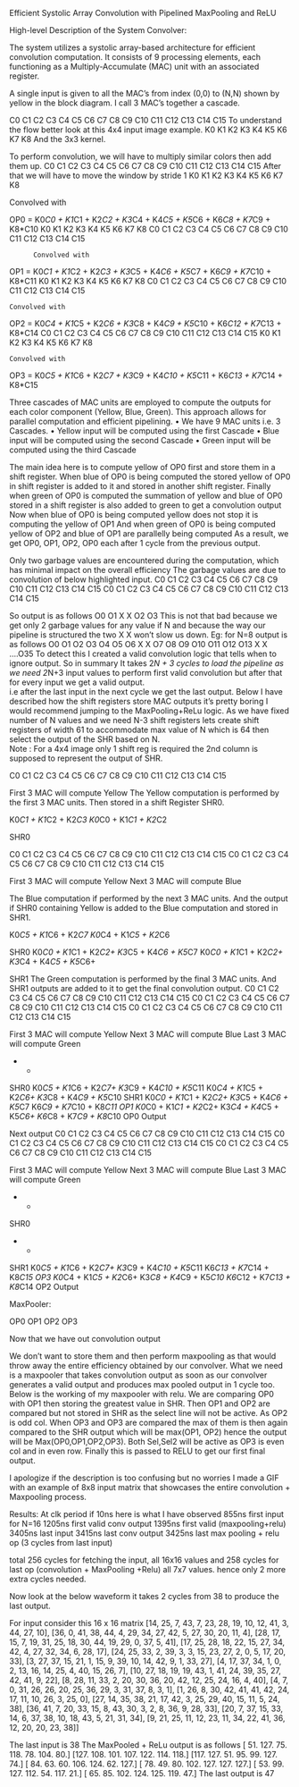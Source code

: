 Efficient Systolic Array Convolution with Pipelined MaxPooling and ReLU

High-level Description of the System
Convolver:
 
The system utilizes a systolic array-based architecture for efficient convolution computation. It consists of 9 processing elements, each functioning as a Multiply-Accumulate (MAC) unit with an associated register.
 
A single input is given to all the MAC’s from index (0,0) to (N,N) shown by yellow in the block diagram.
I call 3 MAC’s together a cascade.
 



C0	C1	C2	C3
C4	C5	C6	C7
C8	C9	C10	C11
C12	C13	C14	C15
To understand the flow better look at this 4x4 input image example.
K0	K1	K2
K3	K4	K5
K6	K7	K8
And the 3x3 kernel. 


To perform convolution, we will have to multiply similar colors then add them up.
C0	C1	C2	C3
C4	C5	C6	C7
C8	C9	C10	C11
C12	C13	C14	C15
After that we will have to move the window by stride 1
K0	K1	K2
K3	K4	K5
K6	K7	K8

  Convolved with

 OP0 = K0*C0 + K1*C1 + K2*C2 + K3*C4 + K4*C5 + K5*C6 + K6*C8 + K7*C9 + K8*C10
K0	K1	K2
K3	K4	K5
K6	K7	K8
C0	C1	C2	C3
C4	C5	C6	C7
C8	C9	C10	C11
C12	C13	C14	C15

		  Convolved with

OP1 = K0*C1 + K1*C2 + K2*C3 + K3*C5 + K4*C6 + K5*C7 + K6*C9 + K7*C10 + K8*C11
K0	K1	K2
K3	K4	K5
K6	K7	K8
C0	C1	C2	C3
C4	C5	C6	C7
C8	C9	C10	C11
C12	C13	C14	C15

    Convolved with

OP2 = K0*C4 + K1*C5 + K2*C6 + K3*C8 + K4*C9 + K5*C10 + K6*C12 + K7*C13 + K8*C14
C0	C1	C2	C3
C4	C5	C6	C7
C8	C9	C10	C11
C12	C13	C14	C15
K0	K1	K2
K3	K4	K5
K6	K7	K8

    Convolved with


OP3 = K0*C5 + K1*C6 + K2*C7 + K3*C9 + K4*C10 + K5*C11 + K6*C13 + K7*C14 + K8*C15
 

Three cascades of MAC units are employed to compute the outputs for each color component (Yellow, Blue, Green). This approach allows for parallel computation and efficient pipelining.
•	We have 9 MAC units i.e. 3 Cascades.
•	Yellow input will be computed using the first Cascade
•	Blue input will be computed using the second Cascade
•	Green input will be computed using the third Cascade

The main idea here is to compute yellow of OP0 first and store them in a shift register.
When blue of OP0 is being computed the stored yellow of OP0 in shift register is added to it and stored in another shift register.
Finally when green of OP0 is computed the summation of yellow and blue of OP0 stored in a shift register is also added to green to get a convolution output
Now when blue of OP0 is being computed yellow does not stop it is computing the yellow of OP1
And when green of OP0 is being computed yellow of OP2 and blue of OP1 are parallelly being computed 
As a result, we get OP0, OP1, OP2, OP0 each after 1 cycle from the previous output.

Only two garbage values are encountered during the computation, which has minimal impact on the overall efficiency The garbage values are due to convolution of below highlighted input.
C0	C1	C2	C3
C4	C5	C6	C7
C8	C9	C10	C11
C12	C13	C14	C15
C0	C1	C2	C3
C4	C5	C6	C7
C8	C9	C10	C11
C12	C13	C14	C15
  



So output is as follows  O0  O1  X  X  O2  O3
This is not that bad because we get only 2 garbage values for any value if N and because the way our pipeline is structured the two X X won’t slow us down.
Eg: for N=8 output is as follows
O0  O1  O2  O3  O4  O5 O6  X  X  O7  O8  O9  O10  O11  O12 O13  X  X ….O35 
To detect this I created a valid convolution logic that tells when to ignore output.
So in summary It takes 2*N + 3 cycles to load the pipeline as we need 2*N+3 input values to perform first valid convolution but after that for every input we get a valid output.  
i.e after the last input in the next cycle we get the last output.
Below I have described how the shift registers store MAC outputs it’s pretty boring I would recommend jumping to the MaxPooling+ReLu logic. 
 As we have fixed number of N values and we need N-3 shift registers lets create shift registers of width 61 to accommodate max value of N which is 64 then select the output of the SHR based on N.  
Note : For a 4x4 image only 1 shift reg is required the 2nd column is supposed to represent the output of SHR. 

C0	C1	C2	C3
C4	C5	C6	C7
C8	C9	C10	C11
C12	C13	C14	C15




First 3 MAC will compute Yellow
The Yellow computation is performed by the first 3 MAC units. Then stored in a shift Register SHR0.

K0*C1 + K1*C2 + K2*C3	K0*C0 + K1*C1 + K2*C2

SHR0

C0	C1	C2	C3
C4	C5	C6	C7
C8	C9	C10	C11
C12	C13	C14	C15
C0	C1	C2	C3
C4	C5	C6	C7
C8	C9	C10	C11
C12	C13	C14	C15




First 3 MAC will compute Yellow                   Next 3 MAC will compute Blue


The Blue computation if performed by the next 3 MAC units. And the output if SHR0 containing Yellow is added to the Blue computation and stored in SHR1.

K0*C5 + K1*C6 + K2*C7	K0*C4 + K1*C5 + K2*C6

SHR0
K0*C0 + K1*C1 + K2*C2+
K3*C5 + K4*C6 + K5*C7	K0*C0 + K1*C1 + K2*C2+ K3*C4 + K4*C5 + K5*C6+

SHR1
The Green computation is performed by the final 3 MAC units. And SHR1 outputs are added to it to get the final convolution output.
C0	C1	C2	C3
C4	C5	C6	C7
C8	C9	C10	C11
C12	C13	C14	C15
C0	C1	C2	C3
C4	C5	C6	C7
C8	C9	C10	C11
C12	C13	C14	C15
C0	C1	C2	C3
C4	C5	C6	C7
C8	C9	C10	C11
C12	C13	C14	C15




First 3 MAC will compute Yellow   Next 3 MAC will compute Blue Last 3 MAC will compute Green




-	-

SHR0
K0*C5 + K1*C6 + K2*C7+
K3*C9 + K4*C10 + K5*C11	K0*C4 + K1*C5 + K2*C6+ K3*C8 + K4*C9 + K5*C10
SHR1
K0*C0 + K1*C1 + K2*C2+
K3*C5 + K4*C6 + K5*C7 K6*C9 + K7*C10 + K8*C11 OP1	K0*C0 + K1*C1 + K2*C2+ K3*C4 + K4*C5 + K5*C6+
K6*C8 + K7*C9 + K8*C10 OP0
Output

Next output 
C0	C1	C2	C3
C4	C5	C6	C7
C8	C9	C10	C11
C12	C13	C14	C15
C0	C1	C2	C3
C4	C5	C6	C7
C8	C9	C10	C11
C12	C13	C14	C15
C0	C1	C2	C3
C4	C5	C6	C7
C8	C9	C10	C11
C12	C13	C14	C15




First 3 MAC will compute Yellow   Next 3 MAC will compute Blue Last 3 MAC will compute Green
-	-

SHR0
-	-
SHR1
K0*C5 + K1*C6 + K2*C7+
K3*C9 + K4*C10 + K5*C11
K6*C13 + K7*C14 + K8*C15
OP3	K0*C4 + K1*C5 + K2*C6+ K3*C8 + K4*C9 + K5*C10
K6*C12 + K7*C13 + K8*C14 OP2
Output





MaxPooler:
 
OP0	OP1
OP2	OP3

Now that we have out convolution output 

We don’t want to store them and then perform maxpooling as that would throw away the entire efficiency obtained by our convolver.
What we need is a maxpooler that takes convolution output as soon as our convolver generates a valid output and produces max pooled output in 1 cycle too.
Below is the working of my maxpooler with relu. 
We are comparing OP0 with OP1 then storing the greatest value in SHR.
Then OP1 and OP2 are compared but not stored in SHR as the select line will not be active. As OP2 is odd col.
When OP3 and OP3 are compared the max of them  is then again compared to the SHR output which will be max(OP1, OP2) hence the output will be Max(OP0,OP1,OP2,OP3).
Both Sel,Sel2 will be active as OP3 is even col and in even row.
Finally this is passed to RELU to get our first final output.

I apologize if the description is too confusing but no worries I made a GIF with an example of 8x8 input matrix that showcases the entire convolution + Maxpooling process. 


 
Results:
At clk period if 10ns here is what I have observed
855ns  first input for N=16
1205ns first valid conv output 
1395ns first valid (maxpooling+relu) 
3405ns last input
3415ns last conv output
3425ns last max pooling + relu op (3 cycles from last input) 

total 256 cycles for fetching the input, all 16x16 values and 258 cycles for last op (convolution + MaxPooling +Relu) all 7x7 values.
hence only 2 more extra cycles needed.


Now look at the below waveform it takes 2 cycles from 38 to produce the last output. 

 
For input consider this 16 x 16 matrix
     [14, 25, 7, 43, 7, 23, 28, 19, 10, 12, 41, 3, 44, 27, 10], 
           [36, 0, 41, 38, 44, 4, 29, 34, 27, 42, 5, 27, 30, 20, 11, 4], 
           [28, 17, 15, 7, 19, 31, 25, 18, 30, 44, 19, 29, 0, 37, 5, 41], 
           [17, 25, 28, 18, 22, 15, 27, 34, 42, 4, 27, 32, 34, 6, 28, 17], 
           [24, 25, 33, 2, 39, 3, 3, 15, 23, 27, 2, 0, 5, 17, 20, 33], 
           [3, 27, 37, 15, 21, 1, 15, 9, 39, 10, 14, 42, 9, 1, 33, 27], 
           [4, 17, 37, 34, 1, 0, 2, 13, 16, 14, 25, 4, 40, 15, 26, 7], 
           [10, 27, 18, 19, 19, 43, 1, 41, 24, 39, 35, 27, 42, 41, 9, 22], 
           [8, 28, 11, 33, 2, 20, 30, 36, 20, 42, 12, 25, 24, 16, 4, 40], 
           [4, 7, 0, 31, 26, 26, 20, 25, 36, 29, 3, 31, 37, 8, 3, 1], 
           [1, 26, 8, 30, 42, 41, 41, 42, 24, 17, 11, 10, 26, 3, 25, 0], 
           [27, 14, 35, 38, 21, 17, 42, 3, 25, 29, 40, 15, 11, 5, 24, 38], 
           [36, 41, 7, 20, 33, 15, 8, 43, 30, 3, 2, 8, 36, 9, 28, 33], 
           [20, 7, 37, 15, 33, 14, 6, 37, 38, 10, 18, 43, 5, 21, 31, 34], 
           [9, 21, 25, 11, 12, 23, 11, 34, 22, 41, 36, 12, 20, 20, 23, 38]]

The last input is 38 
The MaxPooled + ReLu output is as follows
 [ 51. 127.  75. 118.  78. 104.  80.]
 [127. 108. 101. 107. 122. 114. 118.]
 [117. 127.  51.  95.  99. 127.  74.]
 [ 84.  63.  60. 106. 124.  62. 127.]
 [ 78.  49.  80. 102. 127. 127. 127.]
 [ 53.  99. 127. 112.  54. 117.  21.]
 [ 65.  85. 102. 124. 125. 119.  47.]
The last output is 47 
